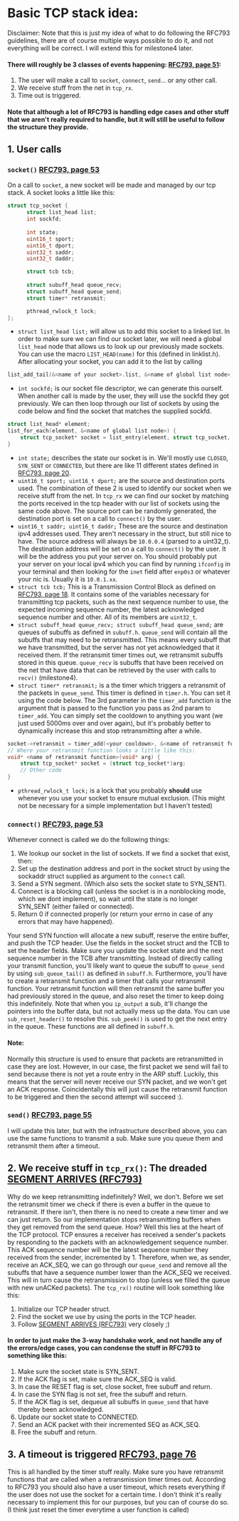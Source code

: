 # Basic TCP stack idea:
Disclaimer: Note that this is just my idea of what to do following the RFC793 guidelines, there are of course multiple ways possible to do it, and not everything will be correct. I will extend this for milestone4 later.

#### There will roughly be 3 classes of events happening: [RFC793, page 51](https://tools.ietf.org/html/rfc793#page-52):
1. The user will make a call to `socket`, `connect`, `send`... or any other call.
2. We receive stuff from the net in `tcp_rx`.
3. Time out is triggered.
#### Note that although a lot of RFC793 is handling edge cases and other stuff that we aren't really required to handle, but it will still be useful to follow the structure they provide.

## 1. User calls

### `socket()` [RFC793, page 53](https://tools.ietf.org/html/rfc793#page-54)
On a call to `socket`, a new socket will be made and managed by our tcp stack. A socket looks a little like this:
```c
struct tcp_socket {
	  struct list_head list;
	  int sockfd;
	
	  int state;
	  uint16_t sport;
	  uint16_t dport;
	  uint32_t saddr;
	  uint32_t daddr;

	  struct tcb tcb;
	
	  struct subuff_head queue_recv;
	  struct subuff_head queue_send;
	  struct timer* retransmit;

	  pthread_rwlock_t lock;
};
```
- `struct list_head list;` will allow us to add this socket to a linked list. In order to make sure we can find our socket later, we will need a global `list_head` node that allows us to look up our previously made sockets. You can use the macro `LIST_HEAD(name)` for this (defined in linklist.h). After allocating your socket, you can add it to the list by calling
```c
list_add_tail(&<name of your socket>.list, &<name of global list node>);
```
- `int sockfd;` is our socket file descriptor, we can generate this ourself. When another call is made by the user, they will use the sockfd they got previously. We can then loop through our list of sockets by using the code below and find the socket that matches the supplied sockfd.
```c
struct list_head* element;
list_for_each(element, &<name of global list node>) {
    struct tcp_socket* socket = list_entry(element, struct tcp_socket, list);
}
```
- `int state;` describes the state our socket is in. We'll mostly use `CLOSED`, `SYN_SENT` or `CONNECTED`, but there are like 11 different states defined in [RFC793, page 20](https://tools.ietf.org/html/rfc793#page-21).
- `uint16_t sport; uint16_t dport;` are the source and destination ports used. The combination of these 2 is used to identify our socket when we receive stuff from the net. In `tcp_rx` we can find our socket by matching the ports received in the tcp header with our list of sockets using the same code above. The source port can be randomly generated, the destination port is set on a call to `connect()` by the user.
- `uint16_t saddr; uint16_t daddr;` These are the source and destination ipv4 addresses used. They aren't necessary in the struct, but still nice to have. The source address will always be `10.0.0.4` (parsed to a uint32_t). The destination address will be set on a call to `connect()` by the user. It will be the address you put your server on. You should probably put your server on your local ipv4 which you can find by running `ifconfig` in your terminal and then looking for the `inet` field after `enp0s3` or whatever your nic is. Usually it is `10.0.1.xx`.
- `struct tcb tcb;` This is a Transmission Control Block as defined on [RFC793, page 18](https://tools.ietf.org/html/rfc793#page-19). It contains some of the variables necessary for transmitting tcp packets, such as the next sequence number to use, the expected incoming sequence number, the latest acknowledged sequence number and other. All of its members are `uint32_t`.
- `struct subuff_head queue_recv; struct subuff_head queue_send;` are queues of subuffs as defined in `subuff.h`. `queue_send` will contain all the subuffs that may need to be retransmitted. This means every subuff that we have transmitted, but the server has not yet acknowledged that it received them. If the retransmit timer times out, we retransmit subuffs stored in this queue. `queue_recv` is subuffs that have been received on the net that have data that can be retrieved by the user with calls to `recv()` (milestone4).
- `struct timer* retransmit;` is a the timer which triggers a retransmit of the packets in `queue_send`. This timer is defined in `timer.h`. You can set it using the code below. The 3rd parameter in the `timer_add` function is the argument that is passed to the function you pass as 2nd param to `timer_add`. You can simply set the cooldown to anything you want (we just used 5000ms over and over again), but it's probably better to dynamically increase this and stop retransmitting after a while.
```c
socket->retransmit = timer_add(<your cooldown>, &<name of retransmit function>, socket);
// Where your retransmit function looks a little like this:
void* <name of retransmit function>(void* arg) {
    struct tcp_socket* socket = (struct tcp_socket*)arg;
    // Other code
}
```
- `pthread_rwlock_t lock;` is a lock that you probably **should** use whenever you use your socket to ensure mutual exclusion. (This might not be necessary for a simple implementation but I haven't tested)

### `connect()` [RFC793, page 53](https://tools.ietf.org/html/rfc793#page-54)
Whenever connect is called we do the following things:
1. We lookup our socket in the list of sockets. If we find a socket that exist, then:
2. Set up the destination address and port in the socket struct by using the sockaddr struct supplied as argument to the `connect` call.
3. Send a SYN segment. (Which also sets the socket state to SYN_SENT).
4. Connect is a blocking call (unless the socket is in a nonblocking mode, which we dont implement), so wait until the state is no longer SYN_SENT (either failed or connected).
5. Return 0 if connected properly (or return your errno in case of any errors that may have happened).

Your send SYN function will allocate a new subuff, reserve the entire buffer, and push the TCP header. Use the fields in the socket struct and the TCB to set the header fields.
Make sure you update the socket state and the next sequence number in the TCB after transmitting. Instead of directly calling your transmit function, you'll likely want to queue the subuff to `queue_send` by using `sub_queue_tail()` as defined in `subuff.h`. Furthermore, you'll have to create a retransmit function and a timer that calls your retransmit function. Your retransmit function will then retransmit the same buffer you had previously stored in the queue, and also reset the timer to keep doing this indefinitely. Note that when you `ip_output` a sub, it'll change the pointers into the buffer data, but not actually mess up the data. You can use `sub_reset_header()` to resolve this. `sub_peek()` is used to get the next entry in the queue. These functions are all defined in `subuff.h`.

#### Note:
Normally this structure is used to ensure that packets are retransmitted in case they are lost. However, in our case, the first packet we send will fail to send because there is not yet a route entry in the ARP stuff. Luckily, this means that the server will never receive our SYN packet, and we won't get an ACK response. Coincidentally this will just cause the retransmit function to be triggered and then the second attempt will succeed :).

### `send()` [RFC793, page 55](https://tools.ietf.org/html/rfc793#page-56)
I will update this later, but with the infrastructure described above, you can use the same functions to transmit a sub. Make sure you queue them and retransmit them after a timeout.

## 2. We receive stuff in `tcp_rx()`: The dreaded [SEGMENT ARRIVES (RFC793)](https://tools.ietf.org/html/rfc793#page-65)
Why do we keep retransmitting indefinitely? Well, we don't. Before we set the retransmit timer we check if there is even a buffer in the queue to retransmit. If there isn't, then there is no need to create a new timer and we can just return. So our implementation stops retransmitting buffers when they get removed from the send queue. How? Well this lies at the heart of the TCP protocol. TCP ensures a receiver has received a sender's packets by responding to the packets with an acknowledgement sequence number. This ACK sequence number will be the latest sequence number they received from the sender, incremented by 1. Therefore, when we, as sender, receive an ACK_SEQ, we can go through our `queue_send` and remove all the subuffs that have a sequence number lower than the ACK_SEQ we received. This will in turn cause the retransmission to stop (unless we filled the queue with new unACKed packets). The `tcp_rx()` routine will look something like this:
1. Initialize our TCP header struct.
2. Find the socket we use by using the ports in the TCP header.
3. Follow [SEGMENT ARRIVES (RFC793)](https://tools.ietf.org/html/rfc793#page-65) very closely ;)
#### In order to just make the 3-way handshake work, and not handle any of the errors/edge cases, you can condense the stuff in RFC793 to something like this:
1. Make sure the socket state is SYN_SENT.
2. If the ACK flag is set, make sure the ACK_SEQ is valid.
3. In case the RESET flag is set, close socket, free subuff and return.
4. In case the SYN flag is not set, free the subuff and return.
5. If the ACK flag is set, dequeue all subuffs in `queue_send` that have thereby been acknowledged.
6. Update our socket state to CONNECTED.
7. Send an ACK packet with their incremented SEQ as ACK_SEQ.
8. Free the subuff and return.

## 3. A timeout is triggered [RFC793, page 76](https://tools.ietf.org/html/rfc793#page-77)
This is all handled by the timer stuff really. Make sure you have retransmit functions that are called when a retransmission timer times out.
According to RFC793 you should also have a user timeout, which resets everything if the user does not use the socket for a certain time. I don't think it's really necessary to implement this for our purposes, but you can of course do so. (I think just reset the timer everytime a user function is called)
